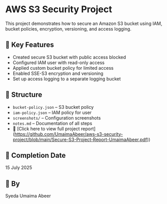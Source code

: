 # AWS S3 Security Project

This project demonstrates how to secure an Amazon S3 bucket using IAM, bucket policies, encryption, versioning, and access logging.

## 🔐 Key Features
- Created secure S3 bucket with public access blocked
- Configured IAM user with read-only access
- Applied custom bucket policy for limited access
- Enabled SSE-S3 encryption and versioning
- Set up access logging to a separate logging bucket

## 📁 Structure
- `bucket-policy.json` – S3 bucket policy
- `iam-policy.json` – IAM policy for user
- `screenshots/` – Configuration screenshots
- `notes.md` – Documentation of all steps
- 📄 [Click here to view full project report] (https://github.com/UmaimaAbeer/aws-s3-security-project/blob/main/Secure-S3-Project-Report-UmaimaAbeer.pdf))


## 📅 Completion Date
15 July 2025

## 👤 By
Syeda Umaima Abeer


